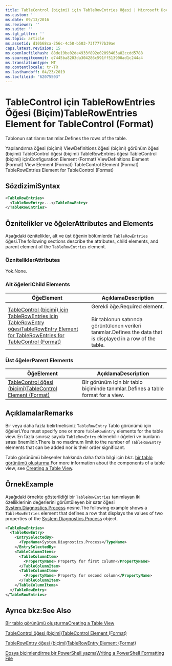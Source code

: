 ```yaml
---
title: TableControl (biçimi) için TableRowEntries öğesi | Microsoft Docs
ms.custom: ''
ms.date: 09/13/2016
ms.reviewer: ''
ms.suite: ''
ms.tgt_pltfrm: ''
ms.topic: article
ms.assetid: d10b68ca-256c-4c58-b503-73f7777b39ae
caps.latest.revision: 15
ms.openlocfilehash: 88de19be02de4933f892e02093403a82ccdd5788
ms.sourcegitcommit: e7445ba8203da304286c591ff513900ad1c244a4
ms.translationtype: MT
ms.contentlocale: tr-TR
ms.lasthandoff: 04/23/2019
ms.locfileid: "62075503"
---
```

# <a name="tablerowentries-element-for-tablecontrol-format"></a><span data-ttu-id="205aa-102">TableControl için TableRowEntries Öğesi (Biçim)</span><span class="sxs-lookup"><span data-stu-id="205aa-102">TableRowEntries Element for TableControl (Format)</span></span>

<span data-ttu-id="205aa-103">Tablonun satırlarını tanımlar.</span><span class="sxs-lookup"><span data-stu-id="205aa-103">Defines the rows of the table.</span></span>

<span data-ttu-id="205aa-104">Yapılandırma öğesi (biçimi) ViewDefinitions öğesi (biçimi) görünüm öğesi (biçimi) TableControl öğesi (biçimi) TableRowEntries öğesi TableControl (biçimi) için</span><span class="sxs-lookup"><span data-stu-id="205aa-104">Configuration Element (Format) ViewDefinitions Element (Format) View Element (Format) TableControl Element (Format) TableRowEntries Element for TableControl (Format)</span></span>

## <a name="syntax"></a><span data-ttu-id="205aa-105">Sözdizimi</span><span class="sxs-lookup"><span data-stu-id="205aa-105">Syntax</span></span>

```xml
<TableRowEntries>
  <TableRowEntry>...</TableRowEntry>
</TableRowEntries>
```

## <a name="attributes-and-elements"></a><span data-ttu-id="205aa-106">Öznitelikler ve öğeler</span><span class="sxs-lookup"><span data-stu-id="205aa-106">Attributes and Elements</span></span>

<span data-ttu-id="205aa-107">Aşağıdaki öznitelikler, alt ve üst öğenin bölümlerde `TableRowEntries` öğesi.</span><span class="sxs-lookup"><span data-stu-id="205aa-107">The following sections describe the attributes, child elements, and parent element of the `TableRowEntries` element.</span></span>

### <a name="attributes"></a><span data-ttu-id="205aa-108">Öznitelikler</span><span class="sxs-lookup"><span data-stu-id="205aa-108">Attributes</span></span>

<span data-ttu-id="205aa-109">Yok.</span><span class="sxs-lookup"><span data-stu-id="205aa-109">None.</span></span>

### <a name="child-elements"></a><span data-ttu-id="205aa-110">Alt öğeleri</span><span class="sxs-lookup"><span data-stu-id="205aa-110">Child Elements</span></span>

|<span data-ttu-id="205aa-111">Öğe</span><span class="sxs-lookup"><span data-stu-id="205aa-111">Element</span></span>|<span data-ttu-id="205aa-112">Açıklama</span><span class="sxs-lookup"><span data-stu-id="205aa-112">Description</span></span>|
|-------------|-----------------|
|[<span data-ttu-id="205aa-113">TableControl (biçimi) için TableRowEntries için TableRowEntry öğesi</span><span class="sxs-lookup"><span data-stu-id="205aa-113">TableRowEntry Element for TableRowEntries for TableControl (Format)</span></span>](./tablerowentry-element-for-tablerowentries-for-tablecontrol-format.md)|<span data-ttu-id="205aa-114">Gerekli öğe.</span><span class="sxs-lookup"><span data-stu-id="205aa-114">Required element.</span></span><br /><br /> <span data-ttu-id="205aa-115">Bir tablonun satırında görüntülenen verileri tanımlar.</span><span class="sxs-lookup"><span data-stu-id="205aa-115">Defines the data that is displayed in a row of the table.</span></span>|

### <a name="parent-elements"></a><span data-ttu-id="205aa-116">Üst öğeler</span><span class="sxs-lookup"><span data-stu-id="205aa-116">Parent Elements</span></span>

|<span data-ttu-id="205aa-117">Öğe</span><span class="sxs-lookup"><span data-stu-id="205aa-117">Element</span></span>|<span data-ttu-id="205aa-118">Açıklama</span><span class="sxs-lookup"><span data-stu-id="205aa-118">Description</span></span>|
|-------------|-----------------|
|[<span data-ttu-id="205aa-119">TableControl öğesi (biçimi)</span><span class="sxs-lookup"><span data-stu-id="205aa-119">TableControl Element (Format)</span></span>](./tablecontrol-element-format.md)|<span data-ttu-id="205aa-120">Bir görünüm için bir tablo biçiminde tanımlar.</span><span class="sxs-lookup"><span data-stu-id="205aa-120">Defines a table format for a view.</span></span>|

## <a name="remarks"></a><span data-ttu-id="205aa-121">Açıklamalar</span><span class="sxs-lookup"><span data-stu-id="205aa-121">Remarks</span></span>

<span data-ttu-id="205aa-122">Bir veya daha fazla belirtmelisiniz `TableRowEntry` Tablo görünümü için öğeleri.</span><span class="sxs-lookup"><span data-stu-id="205aa-122">You must specify one or more `TableRowEntry` elements for the table view.</span></span> <span data-ttu-id="205aa-123">En fazla sınırsız sayıda `TableRowEntry` eklenebilir öğeleri ve bunların sırası önemlidir.</span><span class="sxs-lookup"><span data-stu-id="205aa-123">There is no maximum limit to the number of `TableRowEntry` elements that can be added nor is their order significant.</span></span>

<span data-ttu-id="205aa-124">Tablo görünümü bileşenler hakkında daha fazla bilgi için bkz. [bir tablo görünümü oluşturma](./creating-a-table-view.md).</span><span class="sxs-lookup"><span data-stu-id="205aa-124">For more information about the components of a table view, see [Creating a Table View](./creating-a-table-view.md).</span></span>

## <a name="example"></a><span data-ttu-id="205aa-125">Örnek</span><span class="sxs-lookup"><span data-stu-id="205aa-125">Example</span></span>

<span data-ttu-id="205aa-126">Aşağıdaki örnekte gösterildiği bir `TableRowEntries` tanımlayan iki özelliklerinin değerlerini görüntüleyen bir satır öğesi [System.Diagnostics.Process](/dotnet/api/System.Diagnostics.Process) nesne.</span><span class="sxs-lookup"><span data-stu-id="205aa-126">The following example shows a `TableRowEntries` element that defines a row that displays the values of two properties of the [System.Diagnostics.Process](/dotnet/api/System.Diagnostics.Process) object.</span></span>

```xml
<TableRowEntries>
  <TableRowEntry>
    <EntrySelectedBy>
      <TypeName>System.Diagnostics.Process</TypeName>
    </EntrySelectedBy>
    <TableColumnItems>
      <TableColumnItem>
        <PropertyName> Property for first column</PropertyName>
      </TableColumnItem>
      <TableColumnItem>
        <PropertyName> Property for second column</PropertyName>
      </TableColumnItem>
    </TableColumnItems>
  </TableRowEntry>
</TableRowEntries>

```

## <a name="see-also"></a><span data-ttu-id="205aa-127">Ayrıca bkz:</span><span class="sxs-lookup"><span data-stu-id="205aa-127">See Also</span></span>

[<span data-ttu-id="205aa-128">Bir tablo görünümü oluşturma</span><span class="sxs-lookup"><span data-stu-id="205aa-128">Creating a Table View</span></span>](./creating-a-table-view.md)

[<span data-ttu-id="205aa-129">TableControl öğesi (biçimi)</span><span class="sxs-lookup"><span data-stu-id="205aa-129">TableControl Element (Format)</span></span>](./tablecontrol-element-format.md)

[<span data-ttu-id="205aa-130">TableRowEntry öğesi (biçimi)</span><span class="sxs-lookup"><span data-stu-id="205aa-130">TableRowEntry Element (Format)</span></span>](./tablerowentry-element-for-tablerowentries-for-tablecontrol-format.md)

[<span data-ttu-id="205aa-131">Dosya biçimlendirme bir PowerShell yazma</span><span class="sxs-lookup"><span data-stu-id="205aa-131">Writing a PowerShell Formatting File</span></span>](./writing-a-powershell-formatting-file.md)
